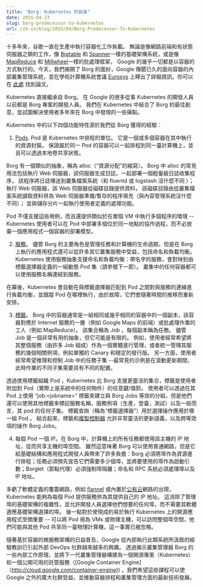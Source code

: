 ```yaml
---
title: "Borg: Kubernetes 的前身"
date: 2015-04-23
slug: borg-predecessor-to-kubernetes
url: /zh-cn/blog/2015/04/Borg-Predecessor-To-Kubernetes
---
```

<!--
---
title: " Borg: The Predecessor to Kubernetes "
date: 2015-04-23
slug: borg-predecessor-to-kubernetes
url: /zh-cn/blog/2015/04/Borg-Predecessor-To-Kubernetes
---
-->
<!--
Google has been running containerized workloads in production for more than a decade. Whether it's service jobs like web front-ends and stateful servers, infrastructure systems like [Bigtable](http://research.google.com/archive/bigtable.html) and [Spanner](http://research.google.com/archive/spanner.html), or batch frameworks like [MapReduce](http://research.google.com/archive/mapreduce.html) and [Millwheel](http://research.google.com/pubs/pub41378.html), virtually everything at Google runs as a container. Today, we took the wraps off of Borg, Google’s long-rumored internal container-oriented cluster-management system, publishing details at the academic computer systems conference [Eurosys](http://eurosys2015.labri.fr/). You can find the paper [here](https://research.google.com/pubs/pub43438.html).
-->
十多年來，谷歌一直在生產中執行容器化工作負載。
無論是像網路前端和有狀態伺服器之類的工作，像 [Bigtable](http://research.google.com/archive/bigtable.html) 和 
[Spanner](http://research.google.com/archive/spanner.html)一樣的基礎架構系統，或是像
[MapReduce](http://research.google.com/archive/mapreduce.html) 和 [Millwheel](http://research.google.com/pubs/pub41378.html)一樣的批處理框架，
Google 的幾乎一切都是以容器的方式執行的。今天，我們揭開了 Borg 的面紗，Google 傳聞已久的面向容器的內部叢集管理系統，並在學術計算機系統會議 [Eurosys](http://eurosys2015.labri.fr/) 上釋出了詳細資訊。你可以在 [此處](https://research.google.com/pubs/pub43438.html) 找到論文。


<!--
Kubernetes traces its lineage directly from Borg. Many of the developers at Google working on Kubernetes were formerly developers on the Borg project. We've incorporated the best ideas from Borg in Kubernetes, and have tried to address some pain points that users identified with Borg over the years.
-->
Kubernetes 直接繼承自 Borg。
在 Google 的很多從事 Kubernetes 的開發人員以前都是 Borg 專案的開發人員。
我們在 Kubernetes 中結合了 Borg 的最佳創意，並試圖解決使用者多年來在 Borg 中發現的一些痛點。

<!--
To give you a flavor, here are four Kubernetes features that came from our experiences with Borg:
-->
Kubernetes 中的以下四個功能特性源於我們從 Borg 獲得的經驗：

<!--
1) [Pods](https://github.com/GoogleCloudPlatform/kubernetes/blob/master/docs/pods.md). A pod is the unit of scheduling in Kubernetes. It is a resource envelope in which one or more containers run. Containers that are part of the same pod are guaranteed to be scheduled together onto the same machine, and can share state via local volumes.
-->
1) [Pods](https://github.com/GoogleCloudPlatform/kubernetes/blob/master/docs/pods.md). 
Pod 是 Kubernetes 中排程的單位。
它是一個或多個容器在其中執行的資源封裝。
保證屬於同一 Pod 的容器可以一起排程到同一臺計算機上，並且可以透過本地卷共享狀態。

<!--
Borg has a similar abstraction, called an alloc (short for “resource allocation”). Popular uses of allocs in Borg include running a web server that generates logs alongside a lightweight log collection process that ships the log to a cluster filesystem (not unlike fluentd or logstash); running a web server that serves data from a disk directory that is populated by a process that reads data from a cluster filesystem and prepares/stages it for the web server (not unlike a Content Management System); and running user-defined processing functions alongside a storage shard. 
-->
Borg 有一個類似的抽象，稱為 alloc（“資源分配”的縮寫）。
Borg 中 alloc 的常見用法包括執行 Web 伺服器，該伺服器生成日誌，一起部署一個輕量級日誌收集程序，
該程序將日誌傳送到叢集檔案系統（和 fluentd 或 logstash 沒什麼不同 ）；
執行 Web 伺服器，該 Web 伺服器從磁碟目錄提供資料，
該磁碟目錄由從叢集檔案系統讀取資料併為 Web 伺服器準備/暫存的程序填充（與內容管理系統沒什麼不同）；
並與儲存分片一起執行使用者定義的處理功能。
<!--
Pods not only support these use cases, but they also provide an environment similar to running multiple processes in a single VM -- Kubernetes users can deploy multiple co-located, cooperating processes in a pod without having to give up the simplicity of a one-application-per-container deployment model.
-->
Pod 不僅支援這些用例，而且還提供類似於在單個 VM 中執行多個程序的環境 -- Kubernetes 使用者可以在 Pod 中部署多個位於同一地點的協作過程，而不必放棄一個應用程式一個容器的部署模型。



<!--
2) [Services](https://github.com/GoogleCloudPlatform/kubernetes/blob/master/docs/services.md). Although Borg’s primary role is to manage the lifecycles of tasks and machines, the applications that run on Borg benefit from many other cluster services, including naming and load balancing. Kubernetes supports naming and load balancing using the service abstraction: a service has a name and maps to a dynamic set of pods defined by a label selector (see next section). Any container in the cluster can connect to the service using the service name. 
-->
2) [服務](https://github.com/GoogleCloudPlatform/kubernetes/blob/master/docs/services.md)。
儘管 Borg 的主要角色是管理任務和計算機的生命週期，但是在 Borg 上執行的應用程式還可以從許多其它叢集服務中受益，包括命名和負載均衡。
Kubernetes 使用服務抽象支援命名和負載均衡：帶名字的服務，會對映到由標籤選擇器定義的一組動態 Pod 集（請參閱下一節）。
叢集中的任何容器都可以使用服務名稱連結到服務。
<!--
Under the covers, Kubernetes automatically load-balances connections to the service among the pods that match the label selector, and keeps track of where the pods are running as they get rescheduled over time due to failures.
-->
在幕後，Kubernetes 會自動在與標籤選擇器匹配到 Pod 之間對與服務的連線進行負載均衡，並跟蹤 Pod 在哪裡執行，由於故障，它們會隨著時間的推移而重新安排。



<!--
3) [Labels](https://github.com/GoogleCloudPlatform/kubernetes/blob/master/docs/labels.md). 
A container in Borg is usually one replica in a collection of identical or nearly identical containers that correspond to one tier of an Internet service (e.g. the front-ends for Google Maps) or to the workers of a batch job (e.g. a MapReduce). The collection is called a Job, and each replica is called a Task. While the Job is a very useful abstraction, it can be limiting. For example, users often want to manage their entire service (composed of many Jobs) as a single entity, or to uniformly manage several related instances of their service, for example separate canary and stable release tracks. 
At the other end of the spectrum, users frequently want to reason about and control subsets of tasks within a Job -- the most common example is during rolling updates, when different subsets of the Job need to have different configurations.
-->
3) [標籤](https://github.com/GoogleCloudPlatform/kubernetes/blob/master/docs/labels.md)。 
Borg 中的容器通常是一組相同或幾乎相同的容器中的一個副本，該容器對應於 Internet 服務的一層（例如 Google Maps 的前端）或批處理作業的工人（例如 MapReduce）。
該集合稱為 Job ，每個副本稱為任務。
儘管 Job 是一個非常有用的抽象，但它可能是有限的。
例如，使用者經常希望將其整個服務（由許多 Job 組成）作為一個實體進行管理，或者統一管理其服務的幾個相關例項，例如單獨的 Canary 和穩定的發行版。
另一方面，使用者經常希望推理和控制 Job 中的任務子集 --最常見的示例是在滾動更新期間，此時作業的不同子集需要具有不同的配置。


<!--
Kubernetes supports more flexible collections than Borg by organizing pods using labels, which are arbitrary key/value pairs that users attach to pods (and in fact to any object in the system). Users can create groupings equivalent to Borg Jobs by using a “job:\<jobname\>” label on their pods, but they can also use additional labels to tag the service name, service instance (production, staging, test), and in general, any subset of their pods. A label query (called a “label selector”) is used to select which set of pods an operation should be applied to. Taken together, labels and [replication controllers](https://github.com/GoogleCloudPlatform/kubernetes/blob/master/docs/replication-controller.md) allow for very flexible update semantics, as well as for operations that span the equivalent of Borg Jobs.
-->
透過使用標籤組織 Pod ，Kubernetes 比 Borg 支援更靈活的集合，標籤是使用者附加到 Pod（實際上是系統中的任何物件）的任意鍵/值對。
使用者可以透過在其 Pod 上使用 “job:\<jobname\>” 標籤來建立與 Borg Jobs 等效的分組，但是他們還可以使用其他標籤來標記服務名稱，服務例項（生產，登臺，測試）以及一般而言，其 pod 的任何子集。
標籤查詢（稱為“標籤選擇器”）用於選擇操作應用於哪一組 Pod 。
結合起來，標籤和[複製控制器](https://github.com/GoogleCloudPlatform/kubernetes/blob/master/docs/replication-controller.md) 允許非常靈活的更新語義，以及跨等效項的操作 Borg Jobs。



<!--
4) IP-per-Pod. In Borg, all tasks on a machine use the IP address of that host, and thus share the host’s port space. While this means Borg can use a vanilla network, it imposes a number of burdens on infrastructure and application developers: Borg must schedule ports as a resource; tasks must pre-declare how many ports they need, and take as start-up arguments which ports to use; the Borglet (node agent) must enforce port isolation; and the naming and RPC systems must handle ports as well as IP addresses.
-->
4) 每個 Pod 一個 IP。在 Borg 中，計算機上的所有任務都使用該主機的 IP 地址，從而共享主機的埠空間。
雖然這意味著 Borg 可以使用普通網路，但是它給基礎結構和應用程式開發人員帶來了許多負擔：Borg 必須將埠作為資源進行排程；任務必須預先宣告它們需要多少個埠，並將要使用的埠作為啟動引數；Borglet（節點代理）必須強制埠隔離；命名和 RPC 系統必須處理埠以及 IP 地址。


<!--
Thanks to the advent of software-defined overlay networks such as [flannel](https://coreos.com/blog/introducing-rudder/) or those built into [public clouds](https://cloud.google.com/compute/docs/networking), Kubernetes is able to give every pod and service its own IP address. This removes the infrastructure complexity of managing ports, and allows developers to choose any ports they want rather than requiring their software to adapt to the ones chosen by the infrastructure. The latter point is crucial for making it easy to run off-the-shelf open-source applications on Kubernetes--pods can be treated much like VMs or physical hosts, with access to the full port space, oblivious to the fact that they may be sharing the same physical machine with other pods.
-->
多虧了軟體定義的覆蓋網路，例如 [flannel](https://coreos.com/blog/introducing-rudder/) 或內置於[公有云](https://cloud.google.com/compute/docs/networking)網路的出現，Kubernetes 能夠為每個 Pod 提供服務併為其提供自己的 IP 地址。
這消除了管理埠的基礎架構的複雜性，並允許開發人員選擇他們想要的任何埠，而不需要其軟體適應基礎架構選擇的埠。
後一點對於使現成的易於執行 Kubernetes 上的開源應用程式至關重要 -- 可以將 Pod 視為 VMs 或物理主機，可以訪問整個埠空間，他們可能與其他 Pod 共享同一臺物理計算機，這一事實已被忽略。


<!--
With the growing popularity of container-based microservice architectures, the lessons Google has learned from running such systems internally have become of increasing interest to the external DevOps community. By revealing some of the inner workings of our cluster manager Borg, and building our next-generation cluster manager as both an open-source project (Kubernetes) and a publicly available hosted service ([Google Container Engine](http://cloud.google.com/container-engine)), we hope these lessons can benefit the broader community outside of Google and advance the state-of-the-art in container scheduling and cluster management. 
-->
隨著基於容器的微服務架構的日益普及，Google 從內部執行此類系統所汲取的經驗教訓已引起外部 DevOps 社群越來越多的興趣。
透過揭示叢集管理器 Borg 的一些內部工作原理，並將下一代叢集管理器構建為一個開源專案（Kubernetes）和一個公開可用的託管服務（[Google Container Engine]（http://cloud.google.com/container-engine)) ，我們希望這些課程可以使 Google 之外的廣大社群受益，並推動容器排程和叢集管理方面的最新技術發展。


